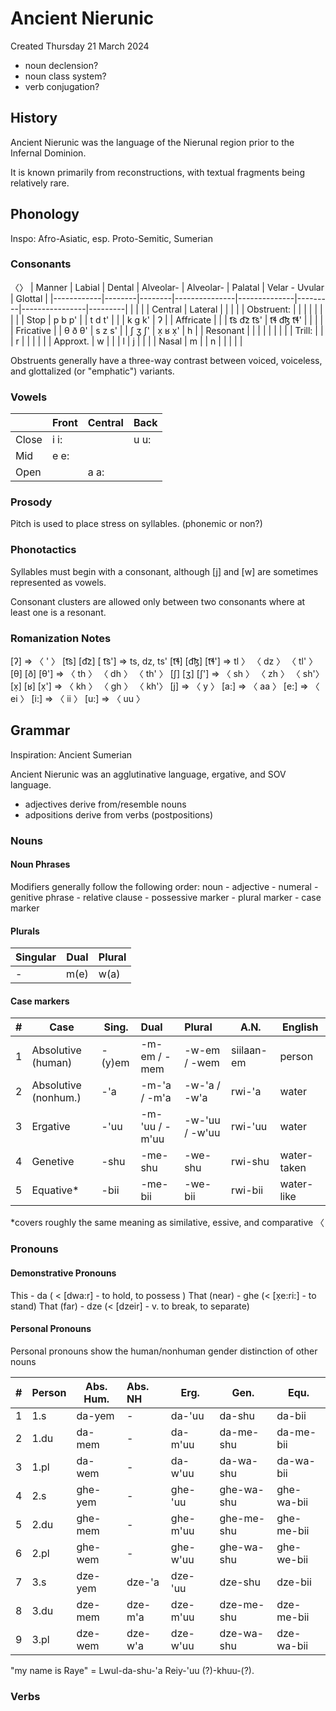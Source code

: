 # Ancient Nierunic
Created Thursday 21 March 2024

- noun declension?
- noun class system?
- verb conjugation?

History
-------

Ancient Nierunic was the language of the Nierunal region prior to the Infernal Dominion.

It is known primarily from reconstructions, with textual fragments being relatively rare.

Phonology
---------

Inspo: Afro-Asiatic, esp. Proto-Semitic, Sumerian

### Consonants
〈〉
| Manner     | Labial | Dental | Alveolar-     | Alveolar-    | Palatal | Velar - Uvular | Glottal |
|------------|--------|--------|---------------|--------------|---------|----------------|---------|
|            |        |        | Central       | Lateral      |         |                |         |
| Obstruent: |        |        |               |              |         |                |         |
| Stop       | p b p' |        | t d t'        |              |         | k g  k'        | ʔ       |
| Affricate  |        |        | t͡s d͡z  t͡s' | t͡ɬ d͡ɮ t͡ɬ' |         |                |         |
| Fricative  |        | θ ð θ' | s z s'        |              | ʃ ʒ ʃ'  | x̣ ʁ x̣'       | h       |
| Resonant   |        |        |               |              |         |                |         |
| Trill:     |        |        | r             |              |         |                |         |
| Approxt.   | w      |        |               | l            | j       |                |         |
| Nasal      | m      |        | n             |              |         |                |         |

Obstruents generally have a three-way contrast between voiced, voiceless, and glottalized (or "emphatic") variants.


### Vowels

|       | Front | Central | Back |
|-------|-------|---------|------|
| Close | i i:  |         | u u: |
| Mid   | e e:  |         |      |
| Open  |       | a a:    |      |


### Prosody

Pitch is used to place stress on syllables. (phonemic or non?)

### Phonotactics

Syllables must begin with a consonant, although [j] and [w] are sometimes represented as vowels. 

Consonant clusters are allowed only between two consonants where at least one is a resonant.


### Romanization Notes

[ʔ] => 〈 ' 〉 
[t͡s] [d͡z] [ t͡s'] => ts, dz,  ts' 
[t͡ɬ] [d͡ɮ] [t͡ɬ'] =>  tl 〉 〈 dz 〉 〈 tl' 〉
[θ] [ð] [θ'] => 〈 th 〉 〈 dh 〉 〈 th' 〉 
[ʃ] [ʒ] [ʃ'] => 〈 sh 〉 〈 zh 〉 〈 sh'〉
[x̣] [ʁ] [x̣'] => 〈 kh 〉 〈 gh 〉 〈 kh'〉
[j] => 〈 y 〉 
[a:] => 〈 aa 〉
[e:] => 〈 ei 〉
[i:] => 〈 ii 〉 
[u:] => 〈 uu 〉



Grammar
-------

Inspiration: Ancient Sumerian

Ancient Nierunic was an agglutinative language, ergative, and SOV language. 
- adjectives derive from/resemble nouns
- adpositions derive from verbs (postpositions)

### Nouns

#### Noun Phrases

Modifiers generally follow the following order:
noun -	adjective -	numeral -	genitive phrase -	relative clause -	possessive marker -	plural marker -	case marker

#### Plurals

| Singular | Dual | Plural |
|----------|------|--------|
| -        | m(e) | w(a)   |


#### Case markers
| # | Case                 | Sing.  | Dual           | Plural         | A.N.       | English     |
|:--|----------------------|--------|:---------------|:---------------|------------|-------------|
| 1 | Absolutive (human)   | -(y)em | -m-em / -mem   | -w-em / -wem   | siilaan-em | person      |
| 2 | Absolutive (nonhum.) | -'a    | -m-'a / -m'a   | -w-'a / -w'a   | rwi-'a     | water       |
| 3 | Ergative             | -'uu   | -m-'uu / -m'uu | -w-'uu / -w'uu | rwi-'uu    | water       |
| 4 | Genetive             | -shu   | -me-shu        | -we-shu        | rwi-shu    | water-taken |
| 5 | Equative*            | -bii   | -me-bii        | -we-bii        | rwi-bii    | water-like  |


*covers roughly the same meaning as similative, essive, and comparative 	〈


### Pronouns

#### Demonstrative Pronouns

This - 			da	( < [dwa:r] - to hold, to possess )
That (near) - 	ghe	(< [x̣e:ri:] - to stand)
That (far) - 	dze	(< [dzeir]  - v. to break, to separate)

#### Personal Pronouns

Personal pronouns show the human/nonhuman gender distinction of other nouns

| # | Person | Abs. Hum. | Abs. NH | Erg.     | Gen.       | Equ.       |
|:--|--------|-----------|:--------|----------|------------|------------|
| 1 | 1.s    | da-yem    | -       | da-'uu   | da-shu     | da-bii     |
| 2 | 1.du   | da-mem    | -       | da-m'uu  | da-me-shu  | da-me-bii  |
| 3 | 1.pl   | da-wem    | -       | da-w'uu  | da-wa-shu  | da-wa-bii  |
| 4 | 2.s    | ghe-yem   | -       | ghe-'uu  | ghe-wa-shu | ghe-wa-bii |
| 5 | 2.du   | ghe-mem   | -       | ghe-m'uu | ghe-me-shu | ghe-me-bii |
| 6 | 2.pl   | ghe-wem   | -       | ghe-w'uu | ghe-wa-shu | ghe-we-bii |
| 7 | 3.s    | dze-yem   | dze-'a  | dze-'uu  | dze-shu    | dze-bii    |
| 8 | 3.du   | dze-mem   | dze-m'a | dze-m'uu | dze-me-shu | dze-me-bii |
| 9 | 3.pl   | dze-wem   | dze-w'a | dze-w'uu | dze-wa-shu | dze-wa-bii |


"my name is Raye" = Lwul-da-shu-'a Reiy-'uu (?)-khuu-(?).	


### Verbs



